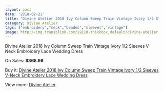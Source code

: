 ```yaml
---
layout: post
date: '2018-02-21'
title: "Divine Atelier 2018 Ivy Column Sweep Train Vintage Ivory 1/2 Sleeves V-Neck Embroidery Lace Wedding Dress"
category: Divine Atelier
tags: ["embroidery","neck","beaded","sleeves","vintage"]
image: http://img.transblink.com/29110-thickbox_default/divine-atelier-2018-ivy-column-sweep-train-vintage-ivory-1-2-sleeves-v-neck-embroidery-lace-wedding-dress.jpg
---
```

Divine Atelier 2018 Ivy Column Sweep Train Vintage Ivory 1/2 Sleeves V-Neck Embroidery Lace Wedding Dress

On Sales: **$368.98**
<a href="https://www.transblink.com/en/divine-atelier/9496-divine-atelier-2018-ivy-column-sweep-train-vintage-ivory-1-2-sleeves-v-neck-embroidery-lace-wedding-dress.html"><amp-img layout="responsive" width="600" height="600" src="//img.transblink.com/29110-thickbox_default/divine-atelier-2018-ivy-column-sweep-train-vintage-ivory-1-2-sleeves-v-neck-embroidery-lace-wedding-dress.jpg" alt="Divine Atelier 2018 Ivy Column Sweep Train Vintage Ivory 1/2 Sleeves V-Neck Embroidery Lace Wedding Dress 0" /></a>
<a href="https://www.transblink.com/en/divine-atelier/9496-divine-atelier-2018-ivy-column-sweep-train-vintage-ivory-1-2-sleeves-v-neck-embroidery-lace-wedding-dress.html"><amp-img layout="responsive" width="600" height="600" src="//img.transblink.com/29113-thickbox_default/divine-atelier-2018-ivy-column-sweep-train-vintage-ivory-1-2-sleeves-v-neck-embroidery-lace-wedding-dress.jpg" alt="Divine Atelier 2018 Ivy Column Sweep Train Vintage Ivory 1/2 Sleeves V-Neck Embroidery Lace Wedding Dress 1" /></a>
<a href="https://www.transblink.com/en/divine-atelier/9496-divine-atelier-2018-ivy-column-sweep-train-vintage-ivory-1-2-sleeves-v-neck-embroidery-lace-wedding-dress.html"><amp-img layout="responsive" width="600" height="600" src="//img.transblink.com/29112-thickbox_default/divine-atelier-2018-ivy-column-sweep-train-vintage-ivory-1-2-sleeves-v-neck-embroidery-lace-wedding-dress.jpg" alt="Divine Atelier 2018 Ivy Column Sweep Train Vintage Ivory 1/2 Sleeves V-Neck Embroidery Lace Wedding Dress 2" /></a>
<a href="https://www.transblink.com/en/divine-atelier/9496-divine-atelier-2018-ivy-column-sweep-train-vintage-ivory-1-2-sleeves-v-neck-embroidery-lace-wedding-dress.html"><amp-img layout="responsive" width="600" height="600" src="//img.transblink.com/29111-thickbox_default/divine-atelier-2018-ivy-column-sweep-train-vintage-ivory-1-2-sleeves-v-neck-embroidery-lace-wedding-dress.jpg" alt="Divine Atelier 2018 Ivy Column Sweep Train Vintage Ivory 1/2 Sleeves V-Neck Embroidery Lace Wedding Dress 3" /></a>

Buy it: [Divine Atelier 2018 Ivy Column Sweep Train Vintage Ivory 1/2 Sleeves V-Neck Embroidery Lace Wedding Dress](https://www.transblink.com/en/divine-atelier/9496-divine-atelier-2018-ivy-column-sweep-train-vintage-ivory-1-2-sleeves-v-neck-embroidery-lace-wedding-dress.html "Divine Atelier 2018 Ivy Column Sweep Train Vintage Ivory 1/2 Sleeves V-Neck Embroidery Lace Wedding Dress")

View more: [Divine Atelier](https://www.transblink.com/en/86-divine-atelier "Divine Atelier")
